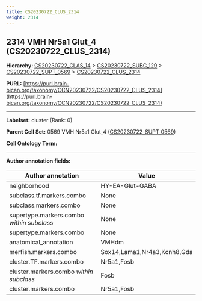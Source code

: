 ```yaml
---
title: CS20230722_CLUS_2314
weight: 2314
---
```

## 2314 VMH Nr5a1 Glut_4 (CS20230722_CLUS_2314)
<b>Hierarchy: </b>
[CS20230722_CLAS_14](../CS20230722_CLAS_14) >
[CS20230722_SUBC_129](../CS20230722_SUBC_129) >
[CS20230722_SUPT_0569](../CS20230722_SUPT_0569) >
[CS20230722_CLUS_2314](../CS20230722_CLUS_2314)

**PURL:** [https://purl.brain-bican.org/taxonomy/CCN20230722/CS20230722_CLUS_2314](https://purl.brain-bican.org/taxonomy/CCN20230722/CS20230722_CLUS_2314)

---


**Labelset:** cluster (Rank: 0)

**Parent Cell Set:** 0569 VMH Nr5a1 Glut_4 ([CS20230722_SUPT_0569](../CS20230722_SUPT_0569))



**Cell Ontology Term:** 

[MARKER GENES.]: #


---

[TRANSFERRED ANNOTATIONS.]: #


[AUTHOR ANNOTATION FIELDS.]: #


**Author annotation fields:**

| Author annotation | Value |
|-------------------|-------|
|neighborhood|HY-EA-Glut-GABA|
|subclass.tf.markers.combo|None|
|subclass.markers.combo|None|
|supertype.markers.combo _within subclass_|None|
|supertype.markers.combo|None|
|anatomical_annotation|VMHdm|
|merfish.markers.combo|Sox14,Lama1,Nr4a3,Kcnh8,Gda|
|cluster.TF.markers.combo|Nr5a1,Fosb|
|cluster.markers.combo _within subclass_|Fosb|
|cluster.markers.combo|Nr5a1,Fosb|
